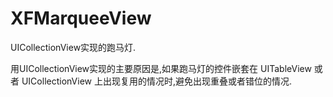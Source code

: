 # XFMarqueeView

UICollectionView实现的跑马灯.

用UICollectionView实现的主要原因是,如果跑马灯的控件嵌套在 UITableView 或者 UICollectionView 上出现复用的情况时,避免出现重叠或者错位的情况.

